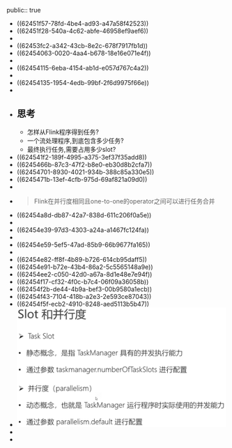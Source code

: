 public:: true

- ((62451f57-78fd-4be4-ad93-a47a58f42523))
- ((62451f28-540a-4c62-abfe-46958ef9aef6))
-
- ((62453fc2-a342-43cb-8e2c-678f7917fb1d))
- ((62454063-0020-4aa4-b678-18e16e071e4f))
-
- ((62454115-6eba-4154-ab1d-e057d767c4a2))
-
- ((62454135-1954-4edb-99bf-2f6d9975f66e))
-
- ## 思考
	- 怎样从Flink程序得到任务?
	- 一个流处理程序,到底包含多少任务?
	- 最终执行任务,需要占用多少slot?
- ((624541f2-189f-4995-a375-3ef37f35add8))
- ((6245466b-87c3-47f2-b8e0-eb30d8b2cfa7))
- ((62454701-8930-4021-934b-388c85a330e5))
- ((6245471b-13ef-4cfb-975d-69af821a09d0))
-
- > Flink在并行度相同且one-to-one的operator之间可以进行任务合并
- ((62454a8d-db87-42a7-838d-611c206f0a5e))
-
- ((62454e39-97d3-4303-a24a-a1467fc124fa))
-
- ((62454e59-5ef5-47ad-85b9-66b9677fa165))
-
- ((62454e82-ff8f-4b89-b726-614cb95daff5))
- ((62454e91-b72e-43b4-86a2-5c5565148a9e))
- ((62454ee2-c050-42d0-a67a-8d1e48e7e94f))
- ((62454f17-cf32-4f0c-b7c4-06f09a36058b))
- ((62454f2b-de44-4b9a-bef3-00b9580a1ecb))
- ((62454f43-7104-418b-a2e3-2e593ce87043))
- ((62454f5f-ecb2-4910-8248-aed5113b5b47))
- ![img](../assets/image_1648709533565_0.png)
-
-